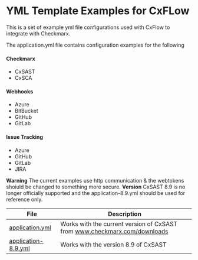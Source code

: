 # YML Template Examples for CxFLow

This is a set of example yml file configurations used with CxFlow to integrate with Checkmarx.

The application.yml file contains configuration examples for the following

#### Checkmarx 
* CxSAST
* CxSCA

#### Webhooks
* Azure
* BitBucket
* GitHub
* GitLab

#### Issue Tracking
* Azure
* GitHub
* GitLab
* JIRA

**Warning** The current examples use http communication & the webtokens shoiuld be changed to something more secure.
**Version** CxSAST 8.9 is no longer officially supported and the application-8.9.yml should be used for reference only.

File | Description
--------|------------
[application.yml](application.yml) | Works with the current version of CxSAST from www.checkmarx.com/downloads
[application-8.9.yml](application-8.9.yml) | Works with the version 8.9 of CxSAST






